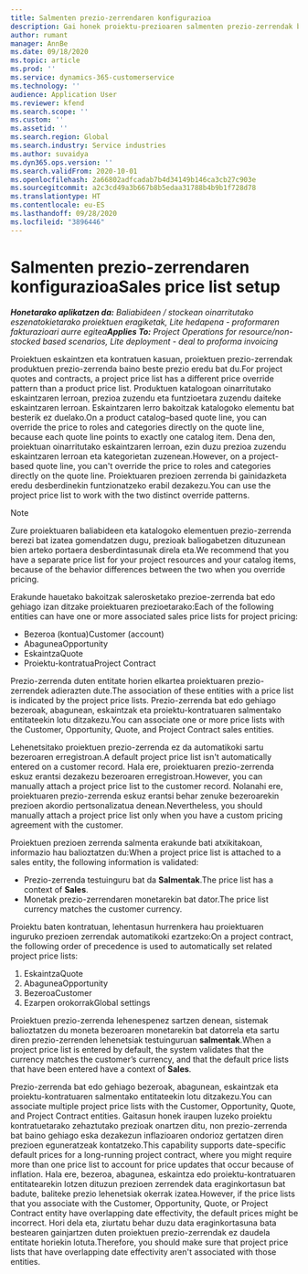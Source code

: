 ```yaml
---
title: Salmenten prezio-zerrendaren konfigurazioa
description: Gai honek proiektu-prezioaren salmenten prezio-zerrendak buruzko informazioa eskaintzen du.
author: rumant
manager: AnnBe
ms.date: 09/18/2020
ms.topic: article
ms.prod: ''
ms.service: dynamics-365-customerservice
ms.technology: ''
audience: Application User
ms.reviewer: kfend
ms.search.scope: ''
ms.custom: ''
ms.assetid: ''
ms.search.region: Global
ms.search.industry: Service industries
ms.author: suvaidya
ms.dyn365.ops.version: ''
ms.search.validFrom: 2020-10-01
ms.openlocfilehash: 2a66802adfcadab7b4d34149b146ca3cb27c903e
ms.sourcegitcommit: a2c3cd49a3b667b8b5edaa31788b4b9b1f728d78
ms.translationtype: HT
ms.contentlocale: eu-ES
ms.lasthandoff: 09/28/2020
ms.locfileid: "3896446"
---
```

# <a name="sales-price-list-setup"></a><span data-ttu-id="e9704-103">Salmenten prezio-zerrendaren konfigurazioa</span><span class="sxs-lookup"><span data-stu-id="e9704-103">Sales price list setup</span></span>

<span data-ttu-id="e9704-104">_**Honetarako aplikatzen da:** Baliabideen / stockean oinarritutako eszenatokietarako proiektuen eragiketak, Lite hedapena - proformaren fakturazioari aurre egitea_</span><span class="sxs-lookup"><span data-stu-id="e9704-104">_**Applies To:** Project Operations for resource/non-stocked based scenarios, Lite deployment - deal to proforma invoicing_</span></span>

<span data-ttu-id="e9704-105">Proiektuen eskaintzen eta kontratuen kasuan, proiektuen prezio-zerrendak produktuen prezio-zerrenda baino beste prezio eredu bat du.</span><span class="sxs-lookup"><span data-stu-id="e9704-105">For project quotes and contracts, a project price list has a different price override pattern than a product price list.</span></span> <span data-ttu-id="e9704-106">Produktuen katalogoan oinarritutako eskaintzaren lerroan, prezioa zuzendu eta funtzioetara zuzendu daiteke eskaintzaren lerroan. Eskaintzaren lerro bakoitzak katalogoko elementu bat besterik ez duelako.</span><span class="sxs-lookup"><span data-stu-id="e9704-106">On a product catalog–based quote line, you can override the price to roles and categories directly on the quote line, because each quote line points to exactly one catalog item.</span></span> <span data-ttu-id="e9704-107">Dena den, proiektuan oinarritutako eskaintzaren lerroan, ezin duzu prezioa zuzendu eskaintzaren lerroan eta kategorietan zuzenean.</span><span class="sxs-lookup"><span data-stu-id="e9704-107">However, on a project-based quote line, you can't override the price to roles and categories directly on the quote line.</span></span> <span data-ttu-id="e9704-108">Proiektuaren prezioen zerrenda bi gainidazketa eredu desberdinekin funtzionatzeko erabil dezakezu.</span><span class="sxs-lookup"><span data-stu-id="e9704-108">You can use the project price list to work with the two distinct override patterns.</span></span>

> [!NOTE]
> <span data-ttu-id="e9704-109">Zure proiektuaren baliabideen eta katalogoko elementuen prezio-zerrenda berezi bat izatea gomendatzen dugu, prezioak baliogabetzen dituzunean bien arteko portaera desberdintasunak direla eta.</span><span class="sxs-lookup"><span data-stu-id="e9704-109">We recommend that you have a separate price list for your project resources and your catalog items, because of the behavior differences between the two when you override pricing.</span></span>

<span data-ttu-id="e9704-110">Erakunde hauetako bakoitzak salerosketako prezioe-zerrenda bat edo gehiago izan ditzake proiektuaren prezioetarako:</span><span class="sxs-lookup"><span data-stu-id="e9704-110">Each of the following entities can have one or more associated sales price lists for project pricing:</span></span>

- <span data-ttu-id="e9704-111">Bezeroa (kontua)</span><span class="sxs-lookup"><span data-stu-id="e9704-111">Customer (account)</span></span> 
- <span data-ttu-id="e9704-112">Abagunea</span><span class="sxs-lookup"><span data-stu-id="e9704-112">Opportunity</span></span> 
- <span data-ttu-id="e9704-113">Eskaintza</span><span class="sxs-lookup"><span data-stu-id="e9704-113">Quote</span></span> 
- <span data-ttu-id="e9704-114">Proiektu-kontratua</span><span class="sxs-lookup"><span data-stu-id="e9704-114">Project Contract</span></span>

<span data-ttu-id="e9704-115">Prezio-zerrenda duten entitate horien elkartea proiektuaren prezio-zerrendek adierazten dute.</span><span class="sxs-lookup"><span data-stu-id="e9704-115">The association of these entities with a price list is indicated by the project price lists.</span></span> <span data-ttu-id="e9704-116">Prezio-zerrenda bat edo gehiago bezeroak, abagunean, eskaintzak eta proiektu-kontratuaren salmentako entitateekin lotu ditzakezu.</span><span class="sxs-lookup"><span data-stu-id="e9704-116">You can associate one or more price lists with the Customer, Opportunity, Quote, and Project Contract sales entities.</span></span>

<span data-ttu-id="e9704-117">Lehenetsitako proiektuen prezio-zerrenda ez da automatikoki sartu bezeroaren erregistroan.</span><span class="sxs-lookup"><span data-stu-id="e9704-117">A default project price list isn't automatically entered on a customer record.</span></span> <span data-ttu-id="e9704-118">Hala ere, proiektuaren prezio-zerrenda eskuz erantsi dezakezu bezeroaren erregistroan.</span><span class="sxs-lookup"><span data-stu-id="e9704-118">However, you can manually attach a project price list to the customer record.</span></span> <span data-ttu-id="e9704-119">Nolanahi ere, proiektuaren prezio-zerrenda eskuz erantsi behar zenuke bezeroarekin prezioen akordio pertsonalizatua denean.</span><span class="sxs-lookup"><span data-stu-id="e9704-119">Nevertheless, you should manually attach a project price list only when you have a custom pricing agreement with the customer.</span></span> 

<span data-ttu-id="e9704-120">Proiektuen prezioen zerrenda salmenta erakunde bati atxikitakoan, informazio hau balioztatzen du:</span><span class="sxs-lookup"><span data-stu-id="e9704-120">When a project price list is attached to a sales entity, the following information is validated:</span></span>

- <span data-ttu-id="e9704-121">Prezio-zerrenda testuinguru bat da **Salmentak**.</span><span class="sxs-lookup"><span data-stu-id="e9704-121">The price list has a context of **Sales**.</span></span> 
- <span data-ttu-id="e9704-122">Monetak prezio-zerrendaren monetarekin bat dator.</span><span class="sxs-lookup"><span data-stu-id="e9704-122">The price list currency matches the customer currency.</span></span> 

<span data-ttu-id="e9704-123">Proiektu baten kontratuan, lehentasun hurrenkera hau proiektuaren inguruko prezioen zerrendak automatikoki ezartzeko:</span><span class="sxs-lookup"><span data-stu-id="e9704-123">On a project contract, the following order of precedence is used to automatically set related project price lists:</span></span>

1. <span data-ttu-id="e9704-124">Eskaintza</span><span class="sxs-lookup"><span data-stu-id="e9704-124">Quote</span></span>
2. <span data-ttu-id="e9704-125">Abagunea</span><span class="sxs-lookup"><span data-stu-id="e9704-125">Opportunity</span></span>
3. <span data-ttu-id="e9704-126">Bezeroa</span><span class="sxs-lookup"><span data-stu-id="e9704-126">Customer</span></span> 
4. <span data-ttu-id="e9704-127">Ezarpen orokorrak</span><span class="sxs-lookup"><span data-stu-id="e9704-127">Global settings</span></span> 

<span data-ttu-id="e9704-128">Proiektuen prezio-zerrenda lehenespenez sartzen denean, sistemak balioztatzen du moneta bezeroaren monetarekin bat datorrela eta sartu diren prezio-zerrenden lehenetsiak testuinguruan **salmentak**.</span><span class="sxs-lookup"><span data-stu-id="e9704-128">When a project price list is entered by default, the system validates that the currency matches the customer’s currency, and that the default price lists that have been entered have a context of **Sales**.</span></span>

<span data-ttu-id="e9704-129">Prezio-zerrenda bat edo gehiago bezeroak, abagunean, eskaintzak eta proiektu-kontratuaren salmentako entitateekin lotu ditzakezu.</span><span class="sxs-lookup"><span data-stu-id="e9704-129">You can associate multiple project price lists with the Customer, Opportunity, Quote, and Project Contract entities.</span></span> <span data-ttu-id="e9704-130">Gaitasun honek iraupen luzeko proiektu kontratuetarako zehaztutako prezioak onartzen ditu, non prezio-zerrenda bat baino gehiago eska dezakezun inflazioaren ondorioz gertatzen diren prezioen eguneratzeak kontatzeko.</span><span class="sxs-lookup"><span data-stu-id="e9704-130">This capability supports date-specific default prices for a long-running project contract, where you might require more than one price list to account for price updates that occur because of inflation.</span></span> <span data-ttu-id="e9704-131">Hala ere, bezeroa, abagunea, eskaintza edo proiektu-kontratuaren entitatearekin lotzen dituzun prezioen zerrendek data eraginkortasun bat badute, baliteke prezio lehenetsiak okerrak izatea.</span><span class="sxs-lookup"><span data-stu-id="e9704-131">However, if the price lists that you associate with the Customer, Opportunity, Quote, or Project Contract entity have overlapping date effectivity, the default prices might be incorrect.</span></span> <span data-ttu-id="e9704-132">Hori dela eta, ziurtatu behar duzu data eraginkortasuna bata bestearen gainjartzen duten proiektuen prezio-zerrendak ez daudela entitate horiekin lotuta.</span><span class="sxs-lookup"><span data-stu-id="e9704-132">Therefore, you should make sure that project price lists that have overlapping date effectivity aren't associated with those entities.</span></span>
